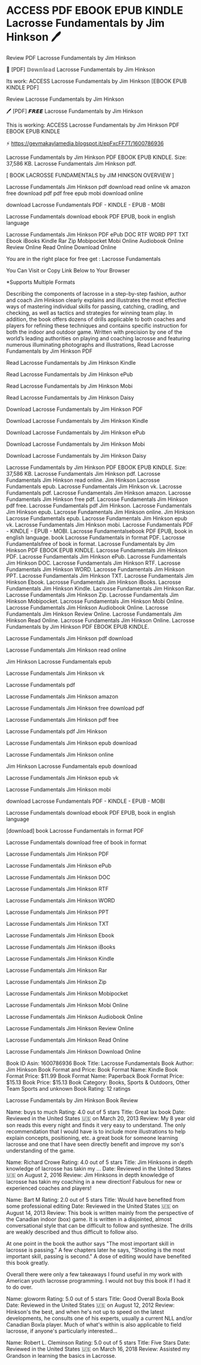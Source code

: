 # ACCESS PDF EBOOK EPUB KINDLE Lacrosse Fundamentals by Jim Hinkson 🖊️
Review PDF Lacrosse Fundamentals by Jim Hinkson

💑 [PDF] 𝔻𝕠𝕨𝕟𝕝𝕠𝕒𝕕 Lacrosse Fundamentals by Jim Hinkson

Its work: ACCESS Lacrosse Fundamentals by Jim Hinkson [EBOOK EPUB KINDLE PDF]


Review Lacrosse Fundamentals by Jim Hinkson

🖊️ [PDF] 𝙁𝙍𝙀𝙀 Lacrosse Fundamentals by Jim Hinkson

This is working: ACCESS Lacrosse Fundamentals by Jim Hinkson PDF EBOOK EPUB KINDLE



⚡ https://gevmakaylamedia.blogspot.it/epFxcFF7T/1600786936



Lacrosse Fundamentals by Jim Hinkson PDF EBOOK EPUB KINDLE. Size: 37,586 KB. Lacrosse Fundamentals Jim Hinkson pdf.

[ BOOK LACROSSE FUNDAMENTALS by JIM HINKSON OVERVIEW ]

Lacrosse Fundamentals Jim Hinkson pdf download read online vk amazon free download pdf pdf free epub mobi download online

download Lacrosse Fundamentals PDF - KINDLE - EPUB - MOBI

Lacrosse Fundamentals download ebook PDF EPUB, book in english language

Lacrosse Fundamentals Jim Hinkson PDF ePub DOC RTF WORD PPT TXT Ebook iBooks Kindle Rar Zip Mobipocket Mobi Online Audiobook Online Review Online Read Online Download Online

You are in the right place for free get : Lacrosse Fundamentals

You Can Visit or Copy Link Below to Your Browser

*Supports Multiple Formats

Describing the components of lacrosse in a step-by-step fashion, author and coach Jim Hinkson clearly explains and illustrates the most effective ways of mastering individual skills for passing, catching, cradling, and checking, as well as tactics and strategies for winning team play. In addition, the book offers dozens of drills applicable to both coaches and players for refining these techniques and contains specific instruction for both the indoor and outdoor game. Written with precision by one of the world’s leading authorities on playing and coaching lacrosse and featuring numerous illuminating photographs and illustrations,
Read Lacrosse Fundamentals by Jim Hinkson PDF

Read Lacrosse Fundamentals by Jim Hinkson Kindle

Read Lacrosse Fundamentals by Jim Hinkson ePub

Read Lacrosse Fundamentals by Jim Hinkson Mobi

Read Lacrosse Fundamentals by Jim Hinkson Daisy

Download Lacrosse Fundamentals by Jim Hinkson PDF

Download Lacrosse Fundamentals by Jim Hinkson Kindle

Download Lacrosse Fundamentals by Jim Hinkson ePub

Download Lacrosse Fundamentals by Jim Hinkson Mobi

Download Lacrosse Fundamentals by Jim Hinkson Daisy

Lacrosse Fundamentals by Jim Hinkson PDF EBOOK EPUB KINDLE. Size: 37,586 KB. Lacrosse Fundamentals Jim Hinkson pdf. Lacrosse Fundamentals Jim Hinkson read online. Jim Hinkson Lacrosse Fundamentals epub. Lacrosse Fundamentals Jim Hinkson vk. Lacrosse Fundamentals pdf. Lacrosse Fundamentals Jim Hinkson amazon. Lacrosse Fundamentals Jim Hinkson free pdf. Lacrosse Fundamentals Jim Hinkson pdf free. Lacrosse Fundamentals pdf Jim Hinkson. Lacrosse Fundamentals Jim Hinkson epub. Lacrosse Fundamentals Jim Hinkson online. Jim Hinkson Lacrosse Fundamentals epub. Lacrosse Fundamentals Jim Hinkson epub vk. Lacrosse Fundamentals Jim Hinkson mobi. Lacrosse Fundamentals PDF - KINDLE - EPUB - MOBI. Lacrosse Fundamentalsebook PDF EPUB, book in english language. book Lacrosse Fundamentals in format PDF. Lacrosse Fundamentalsfree of book in format. Lacrosse Fundamentals by Jim Hinkson PDF EBOOK EPUB KINDLE. Lacrosse Fundamentals Jim Hinkson PDF. Lacrosse Fundamentals Jim Hinkson ePub. Lacrosse Fundamentals Jim Hinkson DOC. Lacrosse Fundamentals Jim Hinkson RTF. Lacrosse Fundamentals Jim Hinkson WORD. Lacrosse Fundamentals Jim Hinkson PPT. Lacrosse Fundamentals Jim Hinkson TXT. Lacrosse Fundamentals Jim Hinkson Ebook. Lacrosse Fundamentals Jim Hinkson iBooks. Lacrosse Fundamentals Jim Hinkson Kindle. Lacrosse Fundamentals Jim Hinkson Rar. Lacrosse Fundamentals Jim Hinkson Zip. Lacrosse Fundamentals Jim Hinkson Mobipocket. Lacrosse Fundamentals Jim Hinkson Mobi Online. Lacrosse Fundamentals Jim Hinkson Audiobook Online. Lacrosse Fundamentals Jim Hinkson Review Online. Lacrosse Fundamentals Jim Hinkson Read Online. Lacrosse Fundamentals Jim Hinkson Online. Lacrosse Fundamentals by Jim Hinkson PDF EBOOK EPUB KINDLE.

Lacrosse Fundamentals Jim Hinkson pdf download

Lacrosse Fundamentals Jim Hinkson read online

Jim Hinkson Lacrosse Fundamentals epub

Lacrosse Fundamentals Jim Hinkson vk

Lacrosse Fundamentals pdf

Lacrosse Fundamentals Jim Hinkson amazon

Lacrosse Fundamentals Jim Hinkson free download pdf

Lacrosse Fundamentals Jim Hinkson pdf free

Lacrosse Fundamentals pdf Jim Hinkson

Lacrosse Fundamentals Jim Hinkson epub download

Lacrosse Fundamentals Jim Hinkson online

Jim Hinkson Lacrosse Fundamentals epub download

Lacrosse Fundamentals Jim Hinkson epub vk

Lacrosse Fundamentals Jim Hinkson mobi

download Lacrosse Fundamentals PDF - KINDLE - EPUB - MOBI

Lacrosse Fundamentals download ebook PDF EPUB, book in english language

[download] book Lacrosse Fundamentals in format PDF

Lacrosse Fundamentals download free of book in format

Lacrosse Fundamentals Jim Hinkson PDF

Lacrosse Fundamentals Jim Hinkson ePub

Lacrosse Fundamentals Jim Hinkson DOC

Lacrosse Fundamentals Jim Hinkson RTF

Lacrosse Fundamentals Jim Hinkson WORD

Lacrosse Fundamentals Jim Hinkson PPT

Lacrosse Fundamentals Jim Hinkson TXT

Lacrosse Fundamentals Jim Hinkson Ebook

Lacrosse Fundamentals Jim Hinkson iBooks

Lacrosse Fundamentals Jim Hinkson Kindle

Lacrosse Fundamentals Jim Hinkson Rar

Lacrosse Fundamentals Jim Hinkson Zip

Lacrosse Fundamentals Jim Hinkson Mobipocket

Lacrosse Fundamentals Jim Hinkson Mobi Online

Lacrosse Fundamentals Jim Hinkson Audiobook Online

Lacrosse Fundamentals Jim Hinkson Review Online

Lacrosse Fundamentals Jim Hinkson Read Online

Lacrosse Fundamentals Jim Hinkson Download Online

Book ID Asin: 1600786936
Book Title: Lacrosse Fundamentals
Book Author: Jim Hinkson
Book Format and Price:
Book Format Name: Kindle
Book Format Price: $11.99
Book Format Name: Paperback
Book Format Price: $15.13
Book Price: $15.13
Book Category: Books, Sports & Outdoors, Other Team Sports and unknown
Book Rating: 12 ratings

Lacrosse Fundamentals by Jim Hinkson Book Review

Name: buys to much
Rating: 4.0 out of 5 stars
Title: Great lax book
Date: Reviewed in the United States 🇺🇸 on March 20, 2013
Review: My 8 year old son reads this every night and finds it very easy to understand. The only recommendation that I would have is to include more illustrations to help explain concepts, positioning, etc. a great book for someone learning lacrosse and one that I have seen directly benefit and improve my son's understanding of the game.

Name: Richard Crowe
Rating: 4.0 out of 5 stars
Title: Jim Hinksons in depth knowledge of lacrosse has takin my ...
Date: Reviewed in the United States 🇺🇸 on August 2, 2016
Review: Jim Hinksons in depth knowledge of lacrosse has takin my coaching in a new direction! Fabulous for new or experienced coaches and players!

Name: Bart M
Rating: 2.0 out of 5 stars
Title: Would have benefited from some professional editing
Date: Reviewed in the United States 🇺🇸 on August 14, 2013
Review: This book is written mainly from the perspective of the Canadian indoor (box) game. It is written in a disjointed, almost conversational style that can be difficult to follow and synthesize. The drills are weakly described and thus difficult to follow also.

At one point in the book the author says "The most important skill in lacrosse is passing." A few chapters later he says, "Shooting is the most important skill, passing is second." A dose of editing would have benefited this book greatly.

Overall there were only a few takeaways I found useful in my work with American youth lacrosse programming. I would not buy this book if I had it to do over.

Name: gloworm
Rating: 5.0 out of 5 stars
Title: Good Overall Boxla Book
Date: Reviewed in the United States 🇺🇸 on August 12, 2012
Review: Hinkson's the best, and when he's not up to speed on the latest developments, he consults one of his experts, usually a current NLL and/or Canadian Boxla player. Much of what's within is also applicable to field lacrosse, if anyone's particularly interested...

Name: Robert L. Cleminson
Rating: 5.0 out of 5 stars
Title: Five Stars
Date: Reviewed in the United States 🇺🇸 on March 16, 2018
Review: Assisted my Grandson in learning the basics in Lacrosse.
